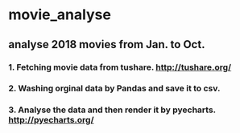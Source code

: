 # movie_analyse

## analyse 2018 movies from Jan. to Oct.

### 1. Fetching movie data from tushare.  http://tushare.org/

### 2. Washing orginal data by Pandas and save it to csv.

### 3. Analyse the data and then render it by pyecharts. http://pyecharts.org/
